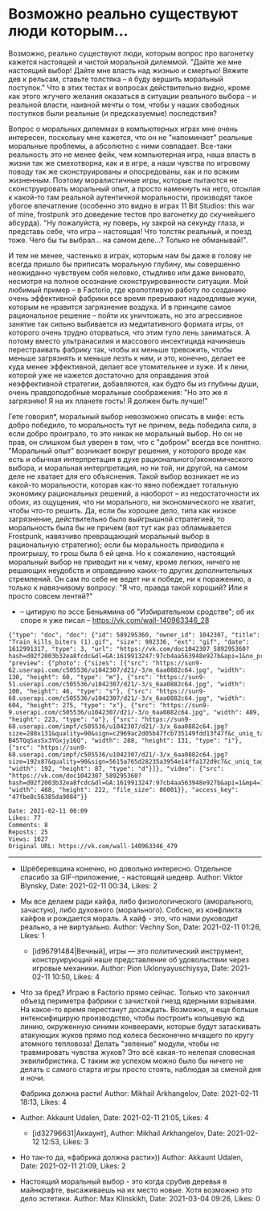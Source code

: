# Возможно реально существуют люди которым...

Возможно, реально существуют люди, которым вопрос про вагонетку кажется настоящей и чистой моральной дилеммой. "Дайте же мне настоящий выбор! Дайте мне власть над жизнью и смертью! Вяжите дев к рельсам, ставьте толстяка – я буду вершить моральный поступок." Что в этих тестах и вопросах действительно видно, кроме как этого жгучего желания оказаться в ситуации реального выбора – и реальной власти, наивной мечты о том, чтобы у наших свободных поступков были реальные (и предсказуемые) последствия? 
 
Вопрос о моральных дилеммах в компьютерных играх мне очень интересен, поскольку мне кажется, что он не "напоминает" реальные моральные проблемы, а абсолютно с ними совпадает. Все-таки реальность это не менее фейк, чем компьютерная игра, наша власть в жизни так же смехотворна, как и в игре, а наши чувства по игровому поводу так же сконструированы и опосредованы, как и по всяким жизненным. Поэтому моралистичные игры, которые пытаются не сконструировать моральный опыт, а просто намекнуть на него, отсылая к какой-то там реальной аутентичной моральности, производят такое убогое впечатление (особенно это видно в играх 11 Bit Studios: this war of mine, frostpunk это доведение тестов про вагонетку до скучнейшего абсурда). "Ну пожалуйста, ну поверь, ну закрой на секунду глаза, и представь себе, что игра – настоящая! Что толстяк реальный, и поезд тоже. Чего бы ты выбрал... на самом деле...? Только не обманывай!". 
 
И тем не менее, частенько в играх, которым нам бы даже в голову не всегда пришло бы приписать моральную глубину, мы совершенно неожиданно чувствуем себя неловко, стыдливо или даже виновато, несмотря на полное осознание сконструированности ситуации. Мой любимый пример – в Factorio, где кропотливую работу по созданию очень эффективной фабрики все время прерывают надоедливые жуки, которым не нравится загрязнение воздуха. И в принципе самое рациональное решение – пойти их уничтожать, но это агрессивное занятие так сильно выбивается из медитативного формата игры, от которого очень трудно оторваться, что этим тупо лень заниматься. А потому вместо ультранасилия и массового инсектицида начинаешь перестраивать фабрику так, чтобы их меньше тревожить, чтобы меньше загрязнять и меньше лезть к ним, и это, конечно, делает ее куда менее эффективной, делает все утомительнее и хуже. И к лени, которой уже не кажется достаточно для оправдания этой неэффективной стратегии, добавляются, как будто бы из глубины души, очень правдоподобные моральные соображения: "Но это же я загрязняю! Я на их планете гость! Я должен быть лучше!" 
 
Гете говорил*, моральный выбор невозможно описать в мифе: есть добро победило, то моральность тут не причем, ведь победила сила, а если добро проиграло, то это никак не моральный выбор. Но он не прав, он слишком был уверен в том, что с "добром" всегда все понятно. "Моральный опыт" возникает вокруг решения, у которого вроде как есть и обычная интерпретация в духе рационального/экономического выбора, и моральная интерпретация, но ни той, ни другой, на самом деле не хватает для его объяснения. Такой выбор возникает не из какой-то моральности, которая как-то явно побеждает тотальную экономику рациональных решений, а наоборот – из недостаточности их обоих, из ощущения, что ни морального, ни экономического не хватит, чтобы что-то решить. Да, если бы хорошее дело, типа как низкое загрязнение, действительно было выйгрышной стратегией, то моральность была бы не причем (вот тут как раз обламывается Frostpunk, навязчиво превращающий моральный выбор в рациональную стратегию); если бы моральность приводила к проигрышу, то грош была б ей цена. Но к сожалению, настоящий моральный выбор не приводит ни к чему, кроме легких, ничего не решающих неудобств и оправданию каких-то других дополнительных стремлений. Он сам по себе не ведет ни к победе, ни к поражению, а только к навязчивому вопросу: "Я что, правда такой хороший? Или я просто совсем лентяй?" 
 
* – цитирую по эссе Беньямина об "Избирательном сродстве"; об их споре я уже писал – https://vk.com/wall-140963346_28

```
{"type": "doc", "doc": {"id": 589295360, "owner_id": 1042307, "title": "Train_kills_biters (1).gif", "size": 982336, "ext": "gif", "date": 1612991317, "type": 3, "url": "https://vk.com/doc1042307_589295360?hash=d02f2003b32ea8fcdc&dl=GA:1619913247:97cb4aa563948e927b&api=1&no_preview=1", "preview": {"photo": {"sizes": [{"src": "https://sun9-62.userapi.com/c505536/u1042307/d21/-3/m_6aa0882c64.jpg", "width": 130, "height": 60, "type": "m"}, {"src": "https://sun9-51.userapi.com/c505536/u1042307/d21/-3/s_6aa0882c64.jpg", "width": 100, "height": 46, "type": "s"}, {"src": "https://sun9-68.userapi.com/c505536/u1042307/d21/-3/x_6aa0882c64.jpg", "width": 604, "height": 275, "type": "x"}, {"src": "https://sun9-9.userapi.com/c505536/u1042307/d21/-3/o_6aa0882c64.jpg", "width": 489, "height": 223, "type": "o"}, {"src": "https://sun9-68.userapi.com/impf/c505536/u1042307/d21/-3/x_6aa0882c64.jpg?size=288x131&quality=90&sign=c2969ac2d05b47fcb735149fdd13f47f&c_uniq_tag=cG5Hl1JMm2HgVnDk7S9iUh-B45TQqSasSx3YGxjy16Q", "width": 288, "height": 131, "type": "i"}, {"src": "https://sun9-68.userapi.com/impf/c505536/u1042307/d21/-3/x_6aa0882c64.jpg?size=192x87&quality=90&sign=5615a765d28235a3954e14ffa172d9c7&c_uniq_tag=Bpgr0O2IxUGe9e5ZNM3sqGITy4FkwEyqn7dPZqeprzw", "width": 192, "height": 87, "type": "d"}]}, "video": {"src": "https://vk.com/doc1042307_589295360?hash=d02f2003b32ea8fcdc&dl=GA:1619913247:97cb4aa563948e927b&api=1&mp4=1", "width": 488, "height": 222, "file_size": 86001}}, "access_key": "47fbe8c56385da9084"}}
```

    Date: 2021-02-11 00:09
    Likes: 77
    Comments: 8
    Reposts: 25
    Views: 1627
    Original URL: https://vk.com/wall-140963346_479



--------------------

  * Шрёберевщина конечно, но довольно интересно. Отдельное спасибо за GIF-приложение, - настоящий шедевр.
    Author: Viktor Blynsky, Date: 2021-02-11 00:34, Likes: 2


  * Мы все делаем ради кайфа, либо физиологического (аморального, зачастую), либо духовного (морального). Собсно, из конфликта кайфов и рождается мораль. А кайф - это, что нами руководит реально, а не виртуально.
    Author: Vechny Son, Date: 2021-02-11 01:26, Likes: 1

      * [id96791484|Вечный], игры — это политический инструмент, конструирующий наше представление об удовольствии через игровые механики.
        Author: Pion Uklonyayuschiysya, Date: 2021-02-11 10:50, Likes: 4


  * Что за бред? Играю в Factorio прямо сейчас. Только что закончил объезд периметра фабрики с зачисткой гнезд ядерными взрывами. На какое-то время перестанут досаждать. Возможно, я еще больше интенсифицирую производство, чтобы построить кольцевую жд линию, окруженную синими конвеерами, которые будут затаскивать атакующих жуков прямо под колеса бесконечно мчащего по кругу атомного тепловоза!
    Делать "зеленые" модули, чтобы не травмировать чувства жуков? Это всё какая-то нелепая словесная эквилибристика. С таким же успехом можно было бы ничего не делать с самого старта игры просто стоять, наблюдая за сменой дня и ночи. 
    
    Фабрика должна расти!
    Author: Mikhail Arkhangelov, Date: 2021-02-11 18:13, Likes: 4


  * 
    Author: Akkaunt Udalen, Date: 2021-02-11 21:05, Likes: 4

      * [id32796631|Аккаунт],
        Author: Mikhail Arkhangelov, Date: 2021-02-12 12:53, Likes: 3


  * Но так-то да, «фабрика должна расти»))
    Author: Akkaunt Udalen, Date: 2021-02-11 21:09, Likes: 2


  * Настоящий моральный выбор - это когда срубив деревья в майнкрафте, высаживаешь на их место новые. Хотя возможно это дело эстетики.
    Author: Max Klinskikh, Date: 2021-03-04 09:26, Likes: 0

